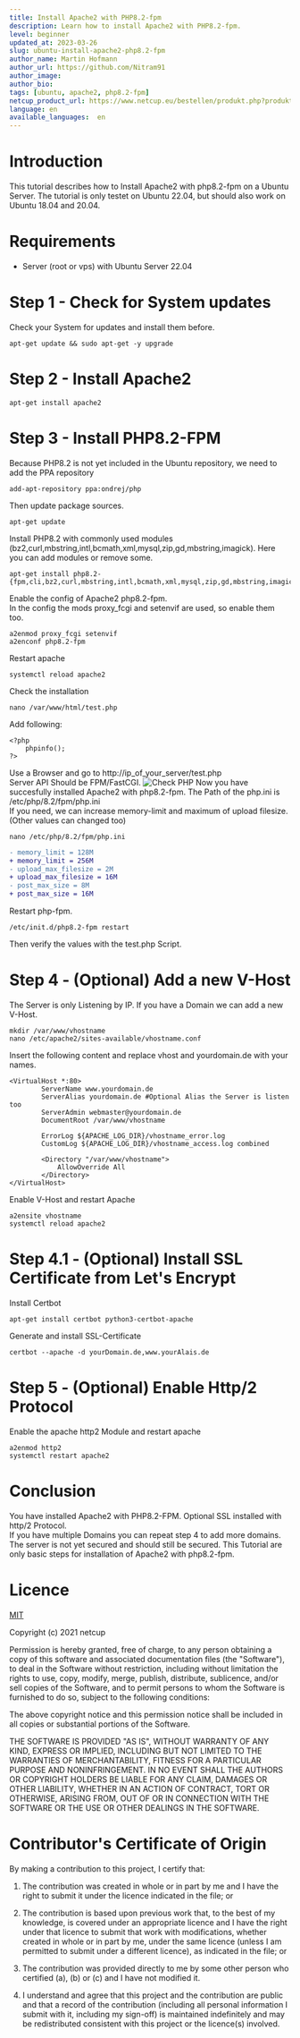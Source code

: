 ```yaml
---
title: Install Apache2 with PHP8.2-fpm
description: Learn how to install Apache2 with PHP8.2-fpm.
level: beginner
updated_at: 2023-03-26
slug: ubuntu-install-apache2-php8.2-fpm
author_name: Martin Hofmann
author_url: https://github.com/Nitram91
author_image: 
author_bio: 
tags: [ubuntu, apache2, php8.2-fpm] 
netcup_product_url: https://www.netcup.eu/bestellen/produkt.php?produkt=2948
language: en
available_languages:  en
---
```


# Introduction
This tutorial describes how to Install Apache2 with php8.2-fpm on a Ubuntu Server.
The tutorial is only testet on Ubuntu 22.04, but should also work on Ubuntu 18.04 and 20.04.

# Requirements

* Server (root or vps) with Ubuntu Server 22.04

# Step 1 - Check for System updates
Check your System for updates and install them before.
```
apt-get update && sudo apt-get -y upgrade
```
# Step 2 - Install Apache2
```
apt-get install apache2
```

# Step 3 - Install PHP8.2-FPM
Because PHP8.2 is not yet included in the Ubuntu repository, we need to add the PPA repository
```
add-apt-repository ppa:ondrej/php
```
Then update package sources.
```
apt-get update
```
Install PHP8.2 with commonly used modules (bz2,curl,mbstring,intl,bcmath,xml,mysql,zip,gd,mbstring,imagick). Here you can add modules or remove some.
```
apt-get install php8.2-{fpm,cli,bz2,curl,mbstring,intl,bcmath,xml,mysql,zip,gd,mbstring,imagick}
```
Enable the config of Apache2 php8.2-fpm.\
In the config the mods proxy_fcgi and setenvif are used, so enable them too.
```
a2enmod proxy_fcgi setenvif
a2enconf php8.2-fpm 

```
Restart apache
```
systemctl reload apache2
```
Check the installation 
```
nano /var/www/html/test.php
```
Add following:
```
<?php
    phpinfo();
?>
```
Use a Browser and go to http://ip_of_your_server/test.php \
Server API Should be FPM/FastCGI.
![Check PHP](images/check_php.png)
Now you have succesfully installed Apache2 with php8.2-fpm.
The Path of the php.ini is /etc/php/8.2/fpm/php.ini \
If you need, we can increase memory-limit and maximum of upload filesize. (Other values can changed too)
```
nano /etc/php/8.2/fpm/php.ini
```
```diff
- memory_limit = 128M
+ memory_limit = 256M
- upload_max_filesize = 2M
+ upload_max_filesize = 16M
- post_max_size = 8M
+ post_max_size = 16M
```
Restart php-fpm.
```
/etc/init.d/php8.2-fpm restart
```
Then verify the values with the test.php Script.

# Step 4 - (Optional) Add a new V-Host
The Server is only Listening by IP. If you have a Domain we can add a new V-Host.
```
mkdir /var/www/vhostname
nano /etc/apache2/sites-available/vhostname.conf
```
Insert the following content and replace vhost and yourdomain.de with your names.
```
<VirtualHost *:80>
        ServerName www.yourdomain.de
        ServerAlias yourdomain.de #Optional Alias the Server is listen too
        ServerAdmin webmaster@yourdomain.de
        DocumentRoot /var/www/vhostname

        ErrorLog ${APACHE_LOG_DIR}/vhostname_error.log
        CustomLog ${APACHE_LOG_DIR}/vhostname_access.log combined

        <Directory "/var/www/vhostname">
            AllowOverride All
        </Directory>
</VirtualHost>
```
Enable V-Host and restart Apache
```
a2ensite vhostname
systemctl reload apache2
```

# Step 4.1 - (Optional) Install SSL Certificate from Let's Encrypt
Install Certbot
```
apt-get install certbot python3-certbot-apache
```
Generate and install SSL-Certificate
```
certbot --apache -d yourDomain.de,www.yourAlais.de
```
# Step 5 - (Optional) Enable Http/2 Protocol
Enable the apache http2 Module and restart apache
```
a2enmod http2
systemctl restart apache2
```
# Conclusion

You have installed Apache2 with PHP8.2-FPM. Optional SSL installed with http/2 Protocol.\
If you have multiple Domains you can repeat step 4 to add more domains.
The server is not yet secured and should still be secured. This Tutorial are only basic steps for installation of Apache2 with php8.2-fpm.

# Licence

[MIT](https://github.com/netcup-community/community-tutorials/blob/main/LICENSE)

Copyright (c) 2021 netcup

Permission is hereby granted, free of charge, to any person obtaining a copy of this software and associated documentation files (the "Software"), to deal in the Software without restriction, including without limitation the rights to use, copy, modify, merge, publish, distribute, sublicence, and/or sell copies of the Software, and to permit persons to whom the Software is furnished to do so, subject to the following conditions:

The above copyright notice and this permission notice shall be included in all copies or substantial portions of the Software.

THE SOFTWARE IS PROVIDED "AS IS", WITHOUT WARRANTY OF ANY KIND, EXPRESS OR IMPLIED, INCLUDING BUT NOT LIMITED TO THE WARRANTIES OF MERCHANTABILITY, FITNESS FOR A PARTICULAR PURPOSE AND NONINFRINGEMENT. IN NO EVENT SHALL THE AUTHORS OR COPYRIGHT HOLDERS BE LIABLE FOR ANY CLAIM, DAMAGES OR OTHER LIABILITY, WHETHER IN AN ACTION OF CONTRACT, TORT OR OTHERWISE, ARISING FROM, OUT OF OR IN CONNECTION WITH THE SOFTWARE OR THE USE OR OTHER DEALINGS IN THE SOFTWARE.

# Contributor's Certificate of Origin
By making a contribution to this project, I certify that:

 1) The contribution was created in whole or in part by me and I have the right to submit it under the licence indicated in the file; or

 2) The contribution is based upon previous work that, to the best of my knowledge, is covered under an appropriate licence and I have the right under that licence to submit that work with modifications, whether created in whole or in part by me, under the same licence (unless I am permitted to submit under a different licence), as indicated in the file; or

 3) The contribution was provided directly to me by some other person who certified (a), (b) or (c) and I have not modified it.

 4) I understand and agree that this project and the contribution are public and that a record of the contribution (including all personal information I submit with it, including my sign-off) is maintained indefinitely and may be redistributed consistent with this project or the licence(s) involved.